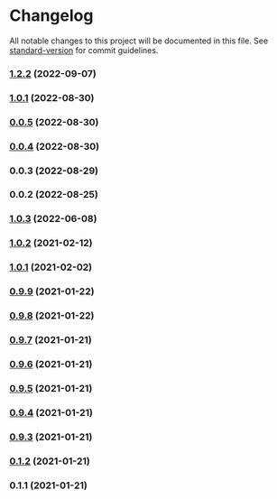 # Changelog

All notable changes to this project will be documented in this file. See [standard-version](https://github.com/conventional-changelog/standard-version) for commit guidelines.

### [1.2.2](https://github.com/ar-insoft/raportowanie-prac-organizacji/compare/v1.0.1...v1.2.2) (2022-09-07)

### [1.0.1](https://github.com/ar-insoft/raportowanie-prac-organizacji/compare/v0.0.5...v1.0.1) (2022-08-30)

### [0.0.5](https://github.com/ar-insoft/raportowanie-prac-organizacji/compare/v0.0.4...v0.0.5) (2022-08-30)

### [0.0.4](https://github.com/ar-insoft/raportowanie-prac-organizacji/compare/v0.0.3...v0.0.4) (2022-08-30)

### 0.0.3 (2022-08-29)

### 0.0.2 (2022-08-25)

### [1.0.3](https://github.com/ar-insoft/raportowanie-zakonczonych-prac/compare/v1.0.2...v1.0.3) (2022-06-08)

### [1.0.2](https://github.com/ar-insoft/raportowanie-zakonczonych-prac/compare/v1.0.1...v1.0.2) (2021-02-12)

### [1.0.1](https://github.com/ar-insoft/raportowanie-zakonczonych-prac/compare/v0.9.9...v1.0.1) (2021-02-02)

### [0.9.9](https://github.com/ar-insoft/raportowanie-zakonczonych-prac/compare/v0.9.8...v0.9.9) (2021-01-22)

### [0.9.8](https://github.com/ar-insoft/raportowanie-zakonczonych-prac/compare/v0.9.7...v0.9.8) (2021-01-22)

### [0.9.7](https://github.com/ar-insoft/raportowanie-zakonczonych-prac/compare/v0.9.6...v0.9.7) (2021-01-21)

### [0.9.6](https://github.com/ar-insoft/raportowanie-zakonczonych-prac/compare/v0.9.5...v0.9.6) (2021-01-21)

### [0.9.5](https://github.com/ar-insoft/raportowanie-zakonczonych-prac/compare/v0.9.4...v0.9.5) (2021-01-21)

### [0.9.4](https://github.com/ar-insoft/raportowanie-zakonczonych-prac/compare/v0.9.3...v0.9.4) (2021-01-21)

### [0.9.3](https://github.com/ar-insoft/raportowanie-zakonczonych-prac/compare/v0.1.2...v0.9.3) (2021-01-21)

### [0.1.2](https://github.com/ar-insoft/raportowanie-zakonczonych-prac/compare/v0.1.1...v0.1.2) (2021-01-21)

### 0.1.1 (2021-01-21)
